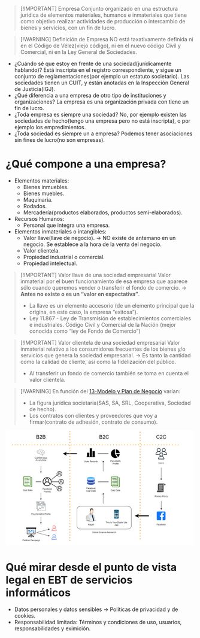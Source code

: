 > [!IMPORTANT] Empresa
> Conjunto organizado en una estructura jurídica de elementos materiales, humanos e inmateriales que tiene como objetivo realizar actividades de producción o intercambio de bienes y servicios, con un fin de lucro.
 

> [!WARNING] Definición de Empresa
> NO está taxativamente definida ni en el Código de Vélez(viejo código), ni en el nuevo código Civil y Comercial, ni en la Ley General de Sociedades.


- ¿Cuándo sé que estoy en frente de una sociedad(jurídicamente hablando)? Está inscripta en el registro correspondiente, y sigue un conjunto de reglamentaciones(por ejemplo un estatuto societario). Las sociedades tienen un CUIT, y están anotadas en la Inspección General de Justicia(IGJ).
- ¿Qué diferencia a una empresa de otro tipo de instituciones y organizaciones? La empresa es una organización privada con tiene un fin de lucro.
- ¿Toda empresa es siempre una sociedad? No, por ejemplo existen las sociedades de hecho(tengo una empresa pero no está inscripta), o por ejemplo los empredimientos.
- ¿Toda sociedad es siempre un a empresa? Podemos tener asociaciones sin fines de lucro(no son empresas).

# ¿Qué compone a una empresa?

- Elementos materiales:
	- Bienes inmuebles.
	- Bienes muebles.
	- Maquinaria.
	- Rodados.
	- Mercadería(productos elaborados, productos semi-elaborados).
- Recursos Humanos:
	- Personal que integra una empresa.
- Elementos inmateriales o intangibles:
	- Valor llave(llave de negocio). -> NO existe de antemano en un negocio. Se establece a la hora de la venta del negocio.
	- Valor clientela.
	- Propiedad industrial o comercial.
	- Propiedad intelectual.


> [!IMPORTANT] Valor llave de una sociedad empresarial
> Valor inmaterial por el buen funcionamiento de esa empresa que aparece sólo cuando queremos vender o transferir el fondo de comercio. -> **Antes no existe o es un “valor en expectativa”**.
> - La llave es un elemento accesorio (de un elemento principal que la origina, en este caso, la empresa “exitosa”).
> - Ley 11.867 - Ley de Transmisión de establecimientos comerciales e industriales. Código Civil y Comercial de la Nación (mejor conocida como “ley de Fondo de Comercio”)


> [!IMPORTANT] Valor clientela de una sociedad empresarial
> Valor inmaterial relativo a los consumidores frecuentes de los bienes y/o servicios que genera la sociedad empresarial. -> Es tanto la cantidad como la calidad de cliente, así como la fidelización del público.
> - Al transferir un fondo de comercio también se toma en cuenta el valor clientela.


> [!WARNING] En función del [13-Modelo y Plan de Negocio](Empresa%20de%20Base%20Tecnológica%20II/01-Economía/13-Modelo%20y%20Plan%20de%20Negocio.md) varían:
> - La figura jurídica societaria(SAS, SA, SRL, Cooperativa, Sociedad de hecho).
> - Los contratos con clientes y proveedores que voy a firmar(contrato de adhesión, contrato de consumo).

![](img%20ebt2/Pasted%20image%2020241105082319.png)

# Qué mirar desde el punto de vista legal en EBT de servicios informáticos

- Datos personales y datos sensibles -> Políticas de privacidad y de cookies.
- Responsabilidad limitada: Términos y condiciones de uso, usuarios, responsabilidades y eximición.
